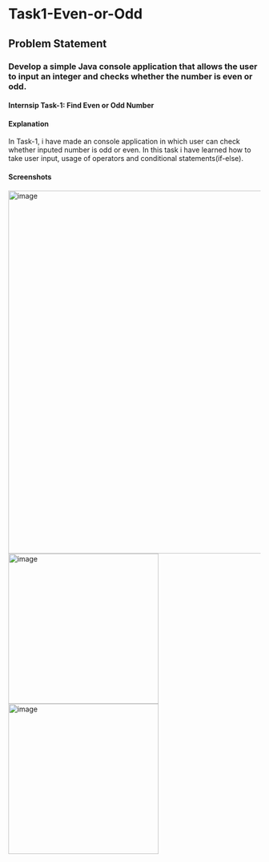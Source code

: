 # Task1-Even-or-Odd
## Problem Statement
### Develop a simple Java console application that allows the user to input an integer and checks whether the number is even or odd.
#### Internsip Task-1: Find Even or Odd Number
#### Explanation 
In Task-1, i have made an console application in which user can check whether inputed number is odd or even.
In this task i have learned how to take user input, usage of operators and conditional statements(if-else).

#### Screenshots
<img width="1366" height="725" alt="image" src="https://github.com/user-attachments/assets/6b071dda-d452-40dd-943d-858d06841a29" />
<img width="300" height="300" alt="image" src="https://github.com/user-attachments/assets/4b7be38a-d317-47af-bdf1-9d788b553e69" /> 
<img width="300" height="300" alt="image" src="https://github.com/user-attachments/assets/2e921978-cad6-4fd4-8f80-968a1eb12a78" />
